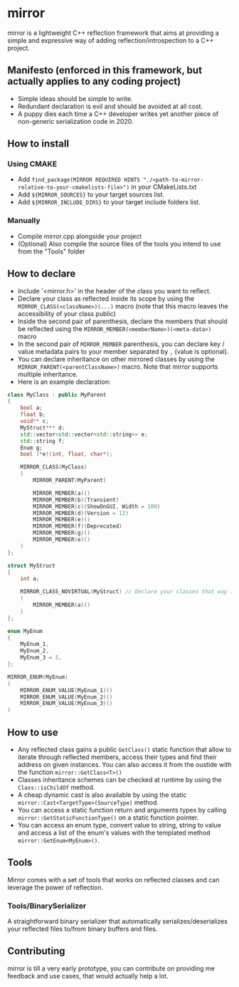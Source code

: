 # mirror
mirror is a lightweight C++ reflection framework that aims at providing a simple and expressive way of adding reflection/introspection to a C++ project.

## Manifesto (enforced in this framework, but actually applies to any coding project)
- Simple ideas should be simple to write.
- Redundant declaration is evil and should be avoided at all cost.
- A puppy dies each time a C++ developer writes yet another piece of non-generic serialization code in 2020.

## How to install
### Using CMAKE
- Add `find_package(MIRROR REQUIRED HINTS "./<path-to-mirror-relative-to-your-cmakelists-file>")` in your CMakeLists.txt
- Add `${MIRROR_SOURCES}` to your target sources list.
- Add `${MIRROR_INCLUDE_DIRS}` to your target include folders list.

### Manually
- Compile mirror.cpp alongside your project
- (Optional) Also compile the source files of the tools you intend to use from the "Tools" folder

## How to declare
- Include '<mirror.h>' in the header of the class you want to reflect.
- Declare your class as reflected inside its scope by using the `MIRROR_CLASS(<className>)(...)` macro (note that this macro leaves the accessibility of your class public)
- Inside the second pair of parenthesis, declare the members that should be reflected using the `MIRROR_MEMBER(<memberName>)(<meta-data>)` macro
- In the second pair of `MIRROR_MEMBER` parenthesis, you can declare key / value metadata pairs to your member separated by `,` (value is optional).
- You can declare inheritance on other mirrored classes by using the `MIRROR_PARENT(<parentClassName>)` macro. Note that mirror supports multiple inheritance.
- Here is an example declaration:

```C++
class MyClass : public MyParent
{
	bool a;
	float b;
	void** c;
	MyStruct*** d;
	std::vector<std::vector<std::string>> e;
	std::string f;
	Enum g;
	bool (*e)(int, float, char*);

	MIRROR_CLASS(MyClass)
	(
		MIRROR_PARENT(MyParent)

		MIRROR_MEMBER(a)()
		MIRROR_MEMBER(b)(Transient)
		MIRROR_MEMBER(c)(ShowOnGUI, Width = 100)
		MIRROR_MEMBER(d)(Version = 12)
		MIRROR_MEMBER(e)()
		MIRROR_MEMBER(f)(Deprecated)
		MIRROR_MEMBER(g)()
		MIRROR_MEMBER(e)()
	)
};

struct MyStruct
{
	int a;

	MIRROR_CLASS_NOVIRTUAL(MyStruct) // Declare your classes that way if you don't want to make it virtual
	(
		MIRROR_MEMBER(a)()
	)
};

enum MyEnum
{
	MyEnum_1,
	MyEnum_2,
	MyEnum_3 = 5,
};

MIRROR_ENUM(MyEnum)
(
	MIRROR_ENUM_VALUE(MyEnum_1)()
	MIRROR_ENUM_VALUE(MyEnum_2)()
	MIRROR_ENUM_VALUE(MyEnum_3)()
)
```

## How to use
- Any reflected class gains a public `GetClass()` static function that allow to iterate through reflected members, access their types and find their address on given instances. You can also access it from the oustide with the function `mirror::GetClass<T>()`
- Classes inheritance schemes can be checked at runtime by using the `Class::isChildOf` method.
- A cheap dynamic cast is also available by using the static `mirror::Cast<TargetType>(SourceType)` method.
- You can access a static function return and arguments types by calling `mirror::GetStaticFunctionType()` on a static function pointer.
- You can access an enum type, convert value to string, string to value and access a list of the enum's values with the templated method `mirror::GetEnum<MyEnum>()`.

## Tools
Mirror comes with a set of tools that works on reflected classes and can leverage the power of reflection.
### Tools/BinarySerializer
A straightforward binary serializer that automatically serializes/deserializes your reflected files to/from binary buffers and files.

## Contributing
mirror is till a very early prototype, you can contribute on providing me feedback and use cases, that would actually help a lot.
